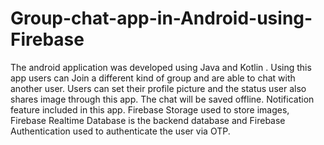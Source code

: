 # Group-chat-app-in-Android-using-Firebase

The android application was developed using Java and Kotlin . Using this app users can Join a different
kind of group and are able to chat with another user. Users can set their  profile picture and the status
user also shares image through this app. The chat will be saved offline. Notification feature included
in this app. Firebase Storage used to store images, Firebase Realtime Database is the backend
database and Firebase Authentication used to authenticate the user via OTP.

